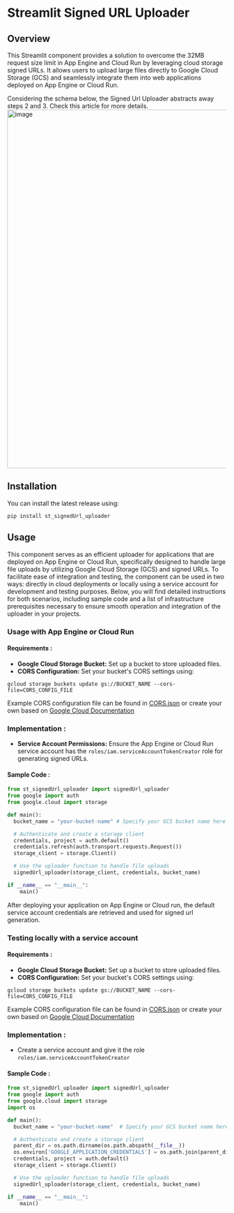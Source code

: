 # Streamlit Signed URL Uploader

## Overview

This Streamlit component provides a solution to overcome the 32MB request size limit in App Engine and Cloud Run by leveraging cloud storage signed URLs. It allows users to upload large files directly to Google Cloud Storage (GCS) and seamlessly integrate them into web applications deployed on App Engine or Cloud Run.

Considering the schema below, the Signed Url Uploader abstracts away steps 2 and 3. Check this article for more details.
<img width="822" alt="image" src="https://github.com/Meryam-A/signed-url-uploader/assets/166532696/615e35a9-ab78-45ea-916f-0a2dd3e45bb2">

## Installation

You can install the latest release using:
```
pip install st_signedUrl_uploader
```

## Usage 
This component serves as an efficient uploader for applications that are deployed on App Engine or Cloud Run, specifically designed to handle large file uploads by utilizing Google Cloud Storage (GCS) and signed URLs. To facilitate ease of integration and testing, the component can be used in two ways: directly in cloud deployments or locally using a service account for development and testing purposes. Below, you will find detailed instructions for both scenarios, including sample code and a list of infrastructure prerequisites necessary to ensure smooth operation and integration of the uploader in your projects.

### Usage with App Engine or Cloud Run

#### Requirements :
  
- **Google Cloud Storage Bucket:** Set up a bucket to store uploaded files.
- **CORS Configuration:** Set your bucket's CORS settings using:
```
gcloud storage buckets update gs://BUCKET_NAME --cors-file=CORS_CONFIG_FILE
```
Example CORS configuration file can be found in [CORS.json](https://github.com/Meryam-A/signed-url-uploader/blob/main/CORS.json) or create your own based on [Google Cloud Documentation](https://cloud.google.com/storage/docs/cross-origin)

### Implementation : 
- **Service Account Permissions:** Ensure the App Engine or Cloud Run service account has the `roles/iam.serviceAccountTokenCreator` role for generating signed URLs.
    
#### Sample Code :

```python
from st_signedUrl_uploader import signedUrl_uploader
from google import auth
from google.cloud import storage

def main():
  bucket_name = "your-bucket-name" # Specify your GCS bucket name here

  # Authenticate and create a storage client
  credentials, project = auth.default()
  credentials.refresh(auth.transport.requests.Request()) 
  storage_client = storage.Client()

  # Use the uploader function to handle file uploads
  signedUrl_uploader(storage_client, credentials, bucket_name)

if __name__ == "__main__":
    main()
```

After deploying your application on App Engine or Cloud run, the default service account credentials are retrieved and used for signed url generation.

### Testing locally with a service account

#### Requirements :
  
- **Google Cloud Storage Bucket:** Set up a bucket to store uploaded files.
- **CORS Configuration:** Set your bucket's CORS settings using:
```
gcloud storage buckets update gs://BUCKET_NAME --cors-file=CORS_CONFIG_FILE
```
Example CORS configuration file can be found in [CORS.json](https://github.com/Meryam-A/signed-url-uploader/blob/main/CORS.json) or create your own based on [Google Cloud Documentation](https://cloud.google.com/storage/docs/cross-origin)

### Implementation : 
- Create a service account and give it the role `roles/iam.serviceAccountTokenCreator`
    
#### Sample Code :

```python
from st_signedUrl_uploader import signedUrl_uploader
from google import auth
from google.cloud import storage
import os

def main():
  bucket_name = "your-bucket-name"  # Specify your GCS bucket name here

  # Authenticate and create a storage client
  parent_dir = os.path.dirname(os.path.abspath(__file__))
  os.environ['GOOGLE_APPLICATION_CREDENTIALS'] = os.path.join(parent_dir, 'path/to/key_file.json')
  credentials, project = auth.default()
  storage_client = storage.Client()

  # Use the uploader function to handle file uploads
  signedUrl_uploader(storage_client, credentials, bucket_name)

if __name__ == "__main__":
    main()
```
